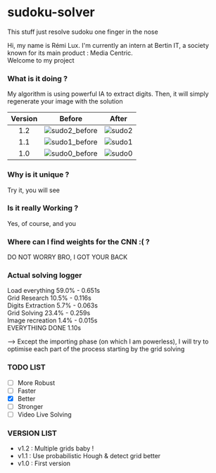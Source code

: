 # sudoku-solver
This stuff just resolve sudoku one finger in the nose

Hi, my name is Rémi Lux. I'm currently an intern at Bertin IT, 
a society known for its main product : Media Centric.  
Welcome to my project

### What is it doing ?
My algorithm is using powerful IA to extract digits.
Then, it will simply regenerate your image with the solution

| Version | Before             |  After |
:-------------------------:|:-------------------------:|:-------------------------:
1.2 | ![sudo2_before][sudo_double] | ![sudo2][sudo_double_solved]
1.1 | ![sudo1_before][imgSudoku1NotFilled] | ![sudo1][imgSudoku1Solved]
1.0 | ![sudo0_before][imgSudoku0NotFilled] | ![sudo0][imgSudoku0Solved]

### Why is it unique ?
Try it, you will see

### Is it really Working ?
Yes, of course, and you

### Where can I find weights for the CNN :( ?
DO NOT WORRY BRO, I GOT YOUR BACK

### Actual solving logger
Load everything 	59.0% - 0.651s  
Grid Research 		10.5% - 0.116s  
Digits Extraction 	5.7% - 0.063s  
Grid Solving 		23.4% - 0.259s  
Image recreation 	1.4% - 0.015s  
EVERYTHING DONE 	1.10s

--> Except the importing phase (on which I am powerless), 
I will try to optimise each part of the process starting by the grid solving
### TODO LIST
- [ ] More Robust
- [ ] Faster
- [X] Better
- [ ] Stronger
- [ ] Video Live Solving

### VERSION LIST

- v1.2 : Multiple grids baby !
- v1.1 : Use probabilistic Hough & detect grid better
- v1.0 : First version


[sudo_double]: https://user-images.githubusercontent.com/39727257/57106087-d5889f00-6d2c-11e9-805f-350233fed9bc.jpg
[sudo_double_solved]: https://user-images.githubusercontent.com/39727257/57106093-d91c2600-6d2c-11e9-95da-c739bb21131e.jpg
[imgSudoku0NotFilled]: https://user-images.githubusercontent.com/39727257/56866566-da6eeb00-69da-11e9-80bf-0f5eb124dce4.jpg
[imgSudoku0Solved]: https://user-images.githubusercontent.com/39727257/56866569-ec508e00-69da-11e9-9949-baaf827d3f6e.jpg
[imgSudoku1NotFilled]: https://user-images.githubusercontent.com/39727257/57035511-89692c00-6c52-11e9-852f-34acd3ed28e4.jpg
[imgSudoku1Solved]:https://user-images.githubusercontent.com/39727257/57035569-abfb4500-6c52-11e9-9dd2-c7ca6e954a3f.jpg